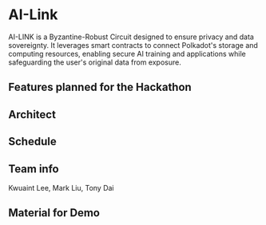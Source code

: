 # AI-Link

AI-LINK is a Byzantine-Robust Circuit designed to ensure privacy and data sovereignty. It leverages smart contracts to connect Polkadot's storage and computing resources, enabling secure AI training and applications while safeguarding the user's original data from exposure.

## Features planned for the Hackathon

## Architect

## Schedule

## Team info
Kwuaint Lee, Mark Liu, Tony Dai

## Material for Demo
